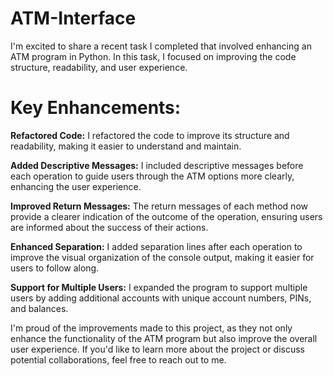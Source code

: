 # ATM-Interface
I'm excited to share a recent task I completed that involved enhancing an ATM program in Python. In this task, I focused on improving the code structure, readability, and user experience.

# Key Enhancements:

**Refactored Code:** I refactored the code to improve its structure and readability, making it easier to understand and maintain.

**Added Descriptive Messages:** I included descriptive messages before each operation to guide users through the ATM options more clearly, enhancing the user experience.

**Improved Return Messages:** The return messages of each method now provide a clearer indication of the outcome of the operation, ensuring users are informed about the success of their actions.

**Enhanced Separation:** I added separation lines after each operation to improve the visual organization of the console output, making it easier for users to follow along.

**Support for Multiple Users:** I expanded the program to support multiple users by adding additional accounts with unique account numbers, PINs, and balances.

I'm proud of the improvements made to this project, as they not only enhance the functionality of the ATM program but also improve the overall user experience. If you'd like to learn more about the project or discuss potential collaborations, feel free to reach out to me.
